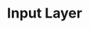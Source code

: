 ---
types: "word"

title: "Input Layer"

categories: ['']

tags: ['Input', 'Layer']

arabic: 'طبقة الإدخال'

arexps: []

enwords: ['Input Layer']

enexps: []

arlexicons: 'ط'

enlexicons: 'I'

authors: ['Ruqayya Roshdy']

translators: ['']

citations: 'تطبيقات الذكاء الاصطناعي في خدمة اللغة العربية'

sources: 'مركز الملك عبدالله بن عبدالعزيز الدولي لخدمة اللغة العربية'

word: "true"

slug: ""
---